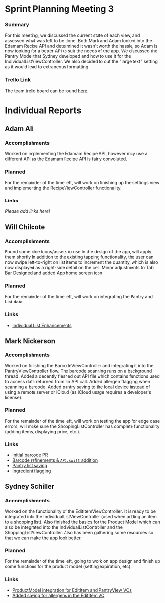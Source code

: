 # Sprint Planning Meeting 3
### Summary
For this meeting, we discussed the current state of each view, and assessed what
was left to be done. Both Mark and Adam looked into the Edamam Recipe API and
determined it wasn't worth the hassle, so Adam is now looking for a better API
to suit the needs of the app. We discussed the Pantry Model that Sydney
developed and how to use it for the IndividualListViewController. We also
decided to cut the "large text" setting as it would lead to extraneous
formatting.

### Trello Link
The team trello board can be found [here](https://trello.com/b/KZggYtj1/master-189e-board).

# Individual Reports
## Adam Ali
### Accomplishments
Worked on implementing the Edamam Recipe API, however may use a different API as
the Edamam Recipe API is fairly convoluted. 

### Planned
For the remainder of the time left, will work on finishing up the settings view
and implementing the RecipeViewController functionality.

### Links
_Please add links here!_

## Will Chilcote
### Accomplishments
Found some nice icons/assets to use in the design of the app, will apply them shortly
In addition to the existing tapping functionality, the user can now swipe left-to-right on list items to increment the quantity, which is also now displayed as a right-side detail on the cell.
Minor adjustments to Tab Bar
Designed and added App home screen icon

### Planned
For the remainder of the time left, will work on integrating the Pantry and List data

### Links
- [Individual List Enhancements](https://github.com/ECS189E/Can-I-graduate-already-LLC/commit/1fdc4ed0f948a83287a79af2ced36e796b7c346c)

## Mark Nickerson
### Accomplishments
Worked on finishing the BarcodeViewController and integrating it into the
PantryViewController flow. The barcode scanning runs on a background thread.
Added a decently fleshed out API file which contains functions used to access
data returned from an API call. Added allergen flagging when scanning a barcode.
Added pantry saving to the local device instead of using a remote server or
iCloud (as iCloud usage requires a developer's license).

### Planned
For the remainder of the time left, will work on testing the app for edge case
errors, will make sure the ShoppingListController has complete functionality
(adding items, displaying price, etc.).

### Links
- [Initial barcode PR](https://github.com/ECS189E/Can-I-graduate-already-LLC/tree/newBarcode)
- [Barcode refinements & `API.swift` addition](https://github.com/ECS189E/Can-I-graduate-already-LLC/commit/ed3527ea5190b5305a406be339d76ac0a07aefa7)
- [Pantry list saving](https://github.com/ECS189E/Can-I-graduate-already-LLC/commit/bb0045c1b6fd8e4dc66474af47bf45a207f5f724)
- [Ingredient flagging](https://github.com/ECS189E/Can-I-graduate-already-LLC/commit/56bc59086bee672ae4449ee8954fc09b63bd783d)



## Sydney Schiller
### Accomplishments
Worked on the functionality of the EditItemViewController. It is ready to be
integrated into the IndividualListViewController (used when adding an item to a
shopping list). Also finished the basics for the Product Model which can also be
integrated into the IndividualListController and the ShoppingListViewController.
Also has been gathering some resources so that we can make the app look better.

### Planned
For the remainder of the time left, going to work on app design and finish up
some functions for the product model (setting expiration, etc).

### Links
- [ProductModel integration for EditItem and PantryView VCs](https://github.com/ECS189E/Can-I-graduate-already-LLC/commit/01ebf5cc48b3bfc5bc3e446e03a6af38debcb54b)
- [Added saving for allergens in the EditItem VC](https://github.com/ECS189E/Can-I-graduate-already-LLC/commit/5e43acd88a53992cfd2ef1e7601dcd7d2d5275c8)
